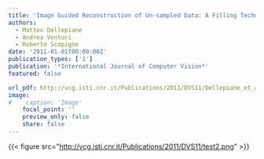 ```yaml
---
title: 'Image Guided Reconstruction of Un-sampled Data: A Filling Technique for Cultural Heritage Models'
authors:
  - Matteo Dellepiane
  - Andrea Venturi
  - Roberto Scopigno
date: '2011-01-01T00:00:00Z'
publication_types: ['1']
publication: '*International Journal of Computer Vision*'
featured: false

url_pdf: http://vcg.isti.cnr.it/Publications/2011/DVS11/Dellepiane_et_al_ImageGuided.pdf
image:
#    caption: 'Image'
    focal_point: ''
    preview_only: false
    share: false
---
```

{{< figure src="http://vcg.isti.cnr.it/Publications/2011/DVS11/test2.png" >}}
